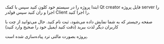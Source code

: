 ابتدا پروژه را در سیستم خود کلون کنید
سپس با کمک Qt creator فایل پروژه server را اجرا و ران کنید
سپس فولدر Client‌ را اجرا کنید.

صفحه رجیستر که به شما نمایش داده می‌شود، ثبت نام کنید. حال می‌توانید از چت با کاربران دیگر لذت ببرید (دقت کنید ایمیل خود را صحیح وارد کنید)

پروژه بصورت مالتی ترد پیاده‌سازی شده است. 
